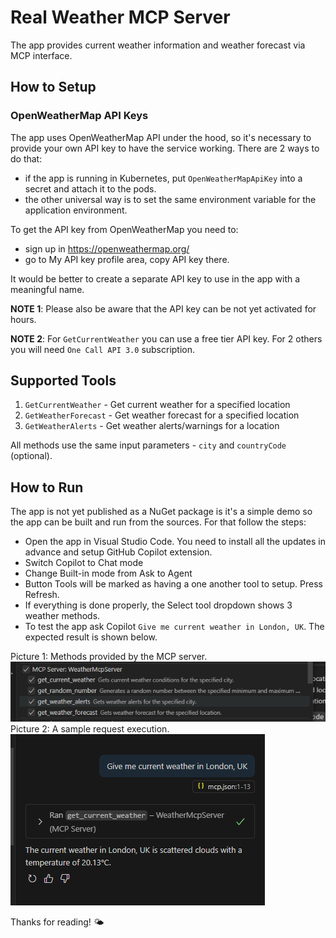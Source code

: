 # Real Weather MCP Server

The app provides current weather information and weather forecast via MCP interface.

## How to Setup

### OpenWeatherMap API Keys

The app uses OpenWeatherMap API under the hood, so it's necessary to provide your own API key to have the service working. There are 2 ways to do that:
* if the app is running in Kubernetes, put `OpenWeatherMapApiKey` into a secret and attach it to the pods.
* the other universal way is to set the same environment variable for the application environment.

To get the API key from OpenWeatherMap you need to:

* sign up in https://openweathermap.org/
* go to My API key profile area, copy API key there.

It would be better to create a separate API key to use in the app with a meaningful name.

**NOTE 1**: Please also be aware that the API key can be not yet activated for hours.

**NOTE 2**: For `GetCurrentWeather` you can use a free tier API key. For 2 others you will need `One Call API 3.0` subscription.

## Supported Tools
1. `GetCurrentWeather` - Get current weather for a specified location
2. `GetWeatherForecast` - Get weather forecast for a specified location
3. `GetWeatherAlerts` - Get weather alerts/warnings for a location 

All methods use the same input parameters - `city` and `countryCode` (optional).

## How to Run

The app is not yet published as a NuGet package is it's a simple demo so the app can be built and run from the sources. For that follow the steps:

* Open the app in Visual Studio Code. You need to install all the updates in advance and setup GitHub Copilot extension.
* Switch Copilot to Chat mode
* Change Built-in mode from Ask to Agent
* Button Tools will be marked as having a one another tool to setup. Press Refresh.
* If everything is done properly, the Select tool dropdown shows 3 weather methods.
* To test the app ask Copilot `Give me current weather in London, UK`. The expected result is shown below.

Picture 1: Methods provided by the MCP server.
![Available tools](image-1.png)
Picture 2: A sample request execution.
![Demo request](image.png)

Thanks for reading! 🌤️